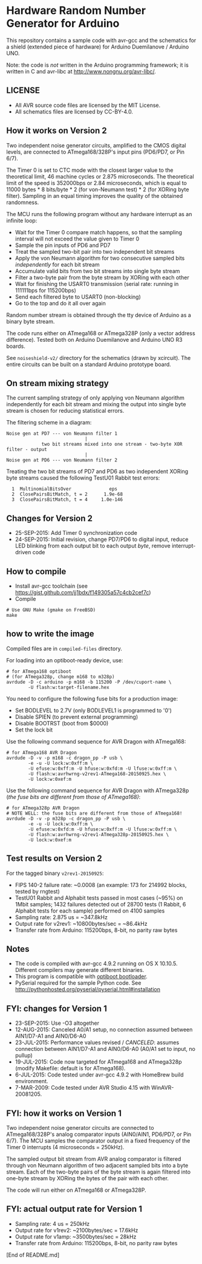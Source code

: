 # Hardware Random Number Generator for Arduino

This repository contains a sample code with avr-gcc and the schematics
for a shield (extended piece of hardware) for Arduino Duemilanove / Arduino UNO.

Note: the code is *not* written in the Arduino programming framework; it
is written in C and avr-libc at <http://www.nongnu.org/avr-libc/>.

## LICENSE

* All AVR source code files are licensed by the MIT License.
* All schematics files are licensed by CC-BY-4.0.

## How it works on Version 2

Two independent noise generator circuits, amplified to the CMOS digital levels,
are connected to ATmega168/328P's input pins (PD6/PD7, or Pin 6/7).

The Timer 0 is set to CTC mode with the closest larger value to the theoretical
limit, 46 machine cycles or 2.875 microseconds. The theoretical limit of the
speed is 352000bps or 2.84 microseconds, which is equal to 11000 bytes * 8
bits/byte * 2 (for von-Neumann test) * 2 (for XORing byte filter). Sampling in
an equal timing improves the quality of the obtained randomness.

The MCU runs the following program without any hardware interrupt as an infinite loop:

* Wait for the Timer 0 compare match happens, so that the sampling interval will not exceed the value given to Timer 0
* Sample the pin inputs of PD6 and PD7
* Treat the sampled two-bit pair into two independent bit streams
* Apply the von Neumann algorithm for two consecutive sampled bits *independently* for each bit stream
* Accumulate valid bits from two bit streams into single byte stream
* Filter a two-byte pair from the byte stream by XORing with each other
* Wait for finishing the USART0 transmission (serial rate: running in 111111bps for 115200bps)
* Send each filtered byte to USART0 (non-blocking)
* Go to the top and do it all over again

Random number stream is obtained through the tty device of Arduino as a binary
byte stream.

The code runs either on ATmega168 or ATmega328P (only a vector address
difference).  Tested both on Arduino Duemilanove and Arduino UNO R3 boards.

See `noiseshield-v2/` directory for the schematics (drawn by xcircuit). The
entire circuits can be built on a standard Arduino prototype board.

## On stream mixing strategy

The current sampling strategy of only applying von Neumann algorithm
independently for each bit stream and mixing the output into single byte stream
is chosen for reducing statistical errors.

The filtering scheme in a diagram:

```
Noise gen at PD7 --- von Neumann filter 1
                             |
             two bit streams mixed into one stream - two-byte XOR filter - output
                             |
Noise gen at PD6 --- von Neumann filter 2 
```

Treating the two bit streams of PD7 and PD6 as two independent XORing byte
streams caused the following TestU01 Rabbit test errors:

```
  1  MultinomialBitsOver              eps
  2  ClosePairsBitMatch, t = 2      1.9e-68
  3  ClosePairsBitMatch, t = 4     1.0e-146
```

## Changes for Version 2

* 25-SEP-2015: Add Timer 0 synchronization code
* 24-SEP-2015: Initial revision, change PD7/PD6 to digital input, reduce LED blinking from each output bit to each output *byte*, remove interrupt-driven code

## How to compile

* Install avr-gcc toolchain (see <https://gist.github.com/jj1bdx/f149305a57c4cb2cef7c>)
* Compile

```
# Use GNU Make (gmake on FreeBSD)
make
```

## how to write the image

Compiled files are in `compiled-files` directory.

For loading into an optiboot-ready device, use:

```
# for ATmega168 optiboot
# (for ATmega328p, change m168 to m328p)
avrdude -D -c arduino -p m168 -b 115200 -P /dev/cuport-name \
        -U flash:w:target-filename.hex
```

You need to configure the following fuse bits for a production image:

* Set BODLEVEL to 2.7V (only BODLEVEL1 is programmed to '0')
* Disable SPIEN (to prevent external programming)
* Disable BOOTRST (boot from $0000)
* Set the lock bit

Use the following command sequence for AVR Dragon with ATmega168:

```
# for ATmega168 AVR Dragon
avrdude -D -v -p m168 -c dragon_pp -P usb \
        -e -u -U lock:w:0xff:m \
        -U efuse:w:0xff:m -U hfuse:w:0xfd:m -U lfuse:w:0xff:m \
        -U flash:w:avrhwrng-v2rev1-ATmega168-20150925.hex \
        -U lock:w:0xef:m
```

Use the following command sequence for AVR Dragon with ATmega328p (*the fuse
bits are different from those of ATmega168)*:

```
# for ATmega328p AVR Dragon
# NOTE WELL: the fuse bits are different from those of ATmega168!
avrdude -D -v -p m328p -c dragon_pp -P usb \
        -e -u -U lock:w:0xff:m \
        -U efuse:w:0xfd:m -U hfuse:w:0xff:m -U lfuse:w:0xff:m \
        -U flash:w:avrhwrng-v2rev1-ATmega328p-20150925.hex \
        -U lock:w:0xef:m
```

## Test results on Version 2

For the tagged binary `v2rev1-20150925`:

* FIPS 140-2 failure rate: ~0.0008 (an example: 173 for 214992 blocks, tested by rngtest)
* TestU01 Rabbit and Alphabit tests passed in most cases (~95%) on 1Mbit
  samples; 1432 failures detected out of 28700 tests (1 Rabbit, 6
  Alphabit tests for each sample) performed on 4100 samples
* Sampling rate: 2.875 us = ~347.8kHz 
* Output rate for v2rev1: ~10800bytes/sec = ~86.4kHz
* Transfer rate from Arduino: 115200bps, 8-bit, no parity raw bytes

## Notes

* The code is compiled with avr-gcc 4.9.2 running on OS X 10.10.5. Different compilers may generate different binaries.
* This program is compatible with [optiboot bootloader](https://github.com/Optiboot/optiboot/).
* PySerial required for the sample Python code. See <http://pythonhosted.org/pyserial/pyserial.html#installation>

## FYI: changes for Version 1

* 23-SEP-2015: Use -O3 altogether
* 12-AUG-2015: Canceled A0/A1 setup, no connection assumed between AIN1/D7-A1 and AIN0/D6-A0
* 23-JUL-2015: Performance values revised / *CANCELED*: assumes connection between AIN1/D7-A1 and AIN0/D6-A0 (A0/A1 set to input, no pullup)
* 19-JUL-2015: Code now targeted for ATmega168 and ATmega328p (modify Makefile: default is for ATmega168).
* 6-JUL-2015: Code tested under avr-gcc 4.9.2 with HomeBrew build environment.
* 7-MAR-2009: Code tested under AVR Studio 4.15 with WinAVR-20081205.

## FYI: how it works on Version 1

Two independent noise generator circuits are connected to ATmega168/328P's
analog comparator inputs (AIN0/AIN1, PD6/PD7, or Pin 6/7). The MCU samples the
comparator output in a fixed frequency of the Timer 0 interrupts (4
microseconds = 250kHz).

The sampled output bit stream from AVR analog comparator is filtered through
von Neumann algorithm of two adjacent sampled bits into a byte stream. Each of
the two-byte pairs of the byte stream is again filtered into one-byte stream by
XORing the bytes of the pair with each other.

The code will run either on ATmega168 or ATmega328P.

## FYI: actual output rate for Version 1

* Sampling rate: 4 us = 250kHz
* Output rate for v1rev2: ~2100bytes/sec = 17.6kHz
* Output rate for v1amp: ~3500bytes/sec = 28kHz
* Transfer rate from Arduino: 115200bps, 8-bit, no parity raw bytes

[End of README.md]
